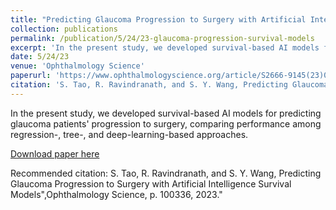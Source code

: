 ```yaml
---
title: "Predicting Glaucoma Progression to Surgery with Artificial Intelligence Survival Models"
collection: publications
permalink: /publication/5/24/23-glaucoma-progression-survival-models
excerpt: 'In the present study, we developed survival-based AI models for predicting glaucoma patients&apos; progression to surgery, comparing performance among regression-, tree-, and deep-learning-based approaches.'
date: 5/24/23
venue: 'Ophthalmology Science'
paperurl: 'https://www.ophthalmologyscience.org/article/S2666-9145(23)00068-4/fulltext'
citation: 'S. Tao, R. Ravindranath, and S. Y. Wang, Predicting Glaucoma Progression to Surgery with Artificial Intelligence Survival Models&quot;,Ophthalmology Science, p. 100336, 2023.&quot;'
---
```

In the present study, we developed survival-based AI models for predicting glaucoma patients&apos; progression to surgery, comparing performance among regression-, tree-, and deep-learning-based approaches.

[Download paper here](https://www.ophthalmologyscience.org/article/S2666-9145(23)00068-4/fulltext)

Recommended citation: S. Tao, R. Ravindranath, and S. Y. Wang, Predicting Glaucoma Progression to Surgery with Artificial Intelligence Survival Models",Ophthalmology Science, p. 100336, 2023."
